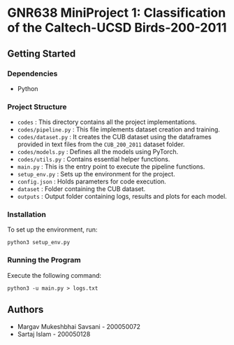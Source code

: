 # GNR638 MiniProject 1: Classification of the Caltech-UCSD Birds-200-2011

## Getting Started

### Dependencies

- Python

### Project Structure

- `codes` : This directory contains all the project implementations.
- `codes/pipeline.py` : This file implements dataset creation and training.
- `codes/dataset.py` : It creates the CUB dataset using the dataframes provided in text files from the `CUB_200_2011` dataset folder.
- `codes/models.py` : Defines all the models using PyTorch.
- `codes/utils.py` : Contains essential helper functions.
- `main.py` : This is the entry point to execute the pipeline functions.
- `setup_env.py` : Sets up the environment for the project.
- `config.json` : Holds parameters for code execution.
- `dataset` : Folder containing the CUB dataset.
- `outputs` : Output folder containing logs, results and plots for each model.

### Installation

To set up the environment, run:
```
python3 setup_env.py
```

### Running the Program

Execute the following command:
```
python3 -u main.py > logs.txt
```

## Authors

- Margav Mukeshbhai Savsani - 200050072  
- Sartaj Islam - 200050128